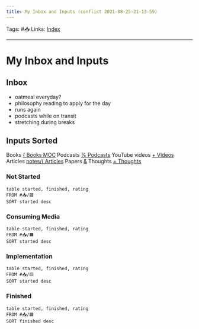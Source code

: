 ```yaml
---
title: My Inbox and Inputs (conflict 2021-08-25-21-13-59)
---
```

Tags: #📥 
Links: [Index](out/index-archived.md)
___
# My Inbox and Inputs
## Inbox
- oatmeal everyday?
- philosophy reading to apply for the day
- runs again
- podcasts while on transit
- stretching during breaks
## Inputs Sorted
Books [{ Books MOC](out/-books-moc.md)
Podcasts [% Podcasts](out/-podcasts.md)
YouTube videos [+ Videos](out/-videos.md)
Articles [notes/( Articles](None)
Papers [&](None)
Thoughts [= Thoughts](out/-thoughts.md)
### Not Started
```dataview
table started, finished, rating
FROM #📥/🟥 
SORT started desc
```
### Consuming Media
```dataview
table started, finished, rating
FROM #📥/🟧 
SORT started desc
```
### Implementation
```dataview
table started, finished, rating
FROM #📥/🟨
SORT started desc
```
### Finished
```dataview
table started, finished, rating
FROM #📥/🟩
SORT finished desc
```